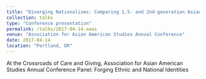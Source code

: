 ```yaml
---
title: "Diverging Nationalisms: Comparing 1.5- and 2nd-generation Asian Americans"
collection: talks
type: "Conference presentation"
permalink: /talks/2017-04-14-aaas
venue: "Association for Asian American Studies Annual Conference"
date: 2017-04-14
location: "Portland, OR"
---
```


At the Crossroads of Care and Giving, Association for Asian American Studies Annual Conference
Panel: Forging Ethnic and National Identities
